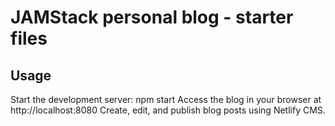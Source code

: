 # JAMStack personal blog - starter files

## Usage

Start the development server: npm start
Access the blog in your browser at http://localhost:8080
Create, edit, and publish blog posts using Netlify CMS.

